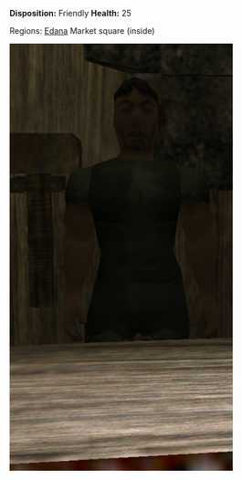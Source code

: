 **Disposition:** Friendly
**Health:** 25

Regions:
	[Edana](../../Regions/Edana.md)
		Market square (inside)

![](../../articleassets/npc/npc-smith.png)